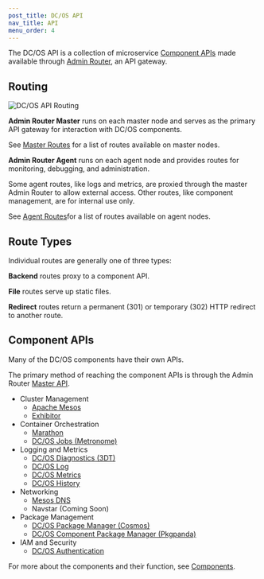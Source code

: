 ```yaml
---
post_title: DC/OS API
nav_title: API
menu_order: 4
---
```


The DC/OS API is a collection of microservice [Component APIs](#component-apis) made available through [Admin Router](/docs/1.9/overview/architecture/components/#admin-router), an API gateway.


## Routing

![DC/OS API Routing](/docs/1.9/api/img/dcos-api-routing.png)

**Admin Router Master** runs on each master node and serves as the primary API gateway for interaction with DC/OS components.

See [Master Routes](/docs/1.9/api/master-routes/) for a list of routes available on master nodes.

**Admin Router Agent** runs on each agent node and provides routes for monitoring, debugging, and administration.

Some agent routes, like logs and metrics, are proxied through the master Admin Router to allow external access.
Other routes, like component management, are for internal use only.

See [Agent Routes](/docs/1.9/api/agent-routes/)for a list of routes available on agent nodes.


## Route Types

Individual routes are generally one of three types:

**Backend** routes proxy to a component API.

**File** routes serve up static files.

**Redirect** routes return a permanent (301) or temporary (302) HTTP redirect to another route.


## Component APIs

Many of the DC/OS components have their own APIs.

The primary method of reaching the component APIs is through the Admin Router [Master API](/docs/1.9/api/master-api/).

- Cluster Management
  - [Apache Mesos](https://mesos.apache.org/documentation/latest/endpoints/)
  - [Exhibitor](https://github.com/soabase/exhibitor/wiki/REST-Introduction)
- Container Orchestration
  - [Marathon](/docs/1.9/api/marathon/)
  - [DC/OS Jobs (Metronome)](https://dcos.github.io/metronome/docs/generated/api.html)
- Logging and Metrics
  - [DC/OS Diagnostics (3DT)](/docs/1.9/administration/monitoring/#system-health-http-api-endpoint)
  - [DC/OS Log](/docs/1.9/api/dcos-log/)
  - [DC/OS Metrics](/docs/1.9/api/dcos-metrics/)
  - [DC/OS History](https://github.com/dcos/dcos/tree/master/packages/dcos-history/extra#api)
- Networking
  - [Mesos DNS](/docs/1.9/usage/service-discovery/mesos-dns/http-interface/)
  - Navstar (Coming Soon)
- Package Management
  - [DC/OS Package Manager (Cosmos)](https://github.com/dcos/cosmos#api-method-version-compatibility)
  - [DC/OS Component Package Manager (Pkgpanda)](/docs/1.9/administration/component-management/)
- IAM and Security
  - [DC/OS Authentication](/docs/1.9/administration/id-and-access-mgt/iam-api/)

For more about the components and their function, see [Components](/docs/1.9/overview/architecture/components/).
